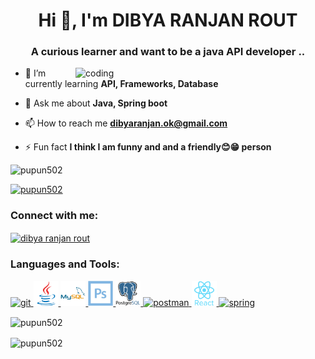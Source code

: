 <h1 align="center">Hi 👋, I'm DIBYA RANJAN ROUT</h1>
<h3 align="center">A curious learner and want to be a java API developer ..</h3>
<img align="right" alt="coding" width="400" src="https://media0.giphy.com/media/bAQH7WXKqtIBrPs7sR/giphy.gif?cid=ecf05e47xkmzvlkjxn8qaimdoen03p4csqmb2gxx9j89g2d3&ep=v1_gifs_search&rid=giphy.gif&ct=g">

- 🌱 I’m currently learning **API, Frameworks, Database**

- 💬 Ask me about **Java, Spring boot**

- 📫 How to reach me **dibyaranjan.ok@gmail.com**

- ⚡ Fun fact **I think I am funny and and a friendly😊😁 person**

<p align="left"> <img src="https://komarev.com/ghpvc/?username=pupun502&label=Profile%20views&color=0e75b6&style=flat" alt="pupun502" /> </p>

<p align="left"> <a href="https://github.com/ryo-ma/github-profile-trophy"><img src="https://github-profile-trophy.vercel.app/?username=pupun502" alt="pupun502" /></a> </p>



<h3 align="left">Connect with me:</h3>
<p align="left">
<a href="https://linkedin.com/in/dibya ranjan rout" target="blank"><img align="center" src="https://raw.githubusercontent.com/rahuldkjain/github-profile-readme-generator/master/src/images/icons/Social/linked-in-alt.svg" alt="dibya ranjan rout" height="30" width="40" /></a>
</p>

<h3 align="left">Languages and Tools:</h3>
<p align="left"> <a href="https://git-scm.com/" target="_blank" rel="noreferrer"> <img src="https://www.vectorlogo.zone/logos/git-scm/git-scm-icon.svg" alt="git" width="40" height="40"/> </a> <a href="https://www.java.com" target="_blank" rel="noreferrer"> <img src="https://raw.githubusercontent.com/devicons/devicon/master/icons/java/java-original.svg" alt="java" width="40" height="40"/> </a> <a href="https://www.mysql.com/" target="_blank" rel="noreferrer"> <img src="https://raw.githubusercontent.com/devicons/devicon/master/icons/mysql/mysql-original-wordmark.svg" alt="mysql" width="40" height="40"/> </a> <a href="https://www.photoshop.com/en" target="_blank" rel="noreferrer"> <img src="https://raw.githubusercontent.com/devicons/devicon/master/icons/photoshop/photoshop-line.svg" alt="photoshop" width="40" height="40"/> </a> <a href="https://www.postgresql.org" target="_blank" rel="noreferrer"> <img src="https://raw.githubusercontent.com/devicons/devicon/master/icons/postgresql/postgresql-original-wordmark.svg" alt="postgresql" width="40" height="40"/> </a> <a href="https://postman.com" target="_blank" rel="noreferrer"> <img src="https://www.vectorlogo.zone/logos/getpostman/getpostman-icon.svg" alt="postman" width="40" height="40"/> </a> <a href="https://reactjs.org/" target="_blank" rel="noreferrer"> <img src="https://raw.githubusercontent.com/devicons/devicon/master/icons/react/react-original-wordmark.svg" alt="react" width="40" height="40"/> </a> <a href="https://spring.io/" target="_blank" rel="noreferrer"> <img src="https://www.vectorlogo.zone/logos/springio/springio-icon.svg" alt="spring" width="40" height="40"/> </a> </p>

<p><img align="center" src="https://github-readme-stats.vercel.app/api/top-langs?username=pupun502&show_icons=true&locale=en&layout=compact" alt="pupun502" /></p>

<p><img align="center" src="https://github-readme-streak-stats.herokuapp.com/?user=pupun502&" alt="pupun502" /></p>
